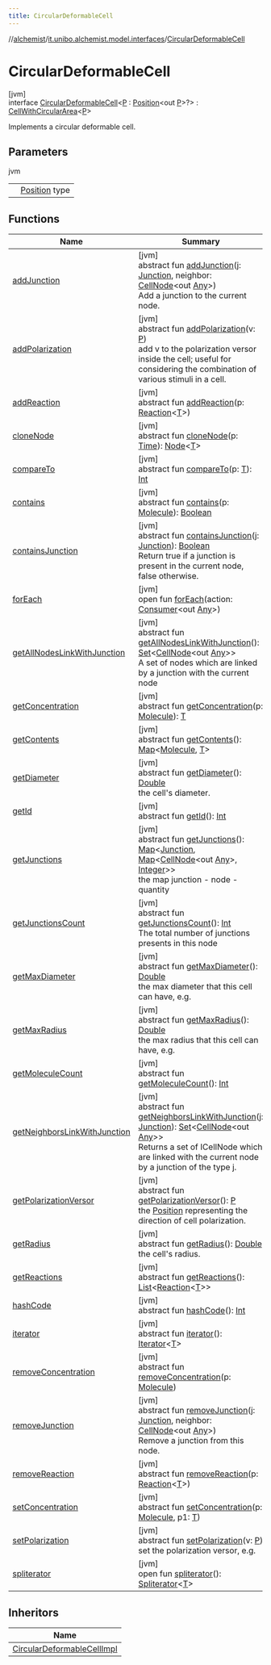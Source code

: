 ```yaml
---
title: CircularDeformableCell
---
```

//[alchemist](../../../index.html)/[it.unibo.alchemist.model.interfaces](../index.html)/[CircularDeformableCell](index.html)



# CircularDeformableCell



[jvm]\
interface [CircularDeformableCell](index.html)<[P](index.html) : [Position](../-position/index.html)<out [P](../../it.unibo.alchemist.model.implementations.layers/-biomol-gradient-layer/index.html)>?> : [CellWithCircularArea](../-cell-with-circular-area/index.html)<[P](../../it.unibo.alchemist.model.implementations.layers/-biomol-gradient-layer/index.html)> 

Implements a circular deformable cell.



## Parameters


jvm

| | |
|---|---|
| <P> | [Position](../-position/index.html) type |



## Functions


| Name | Summary |
|---|---|
| [addJunction](../-cell-node/add-junction.html) | [jvm]<br>abstract fun [addJunction](../-cell-node/add-junction.html)(j: [Junction](../../it.unibo.alchemist.model.implementations.molecules/-junction/index.html), neighbor: [CellNode](../-cell-node/index.html)<out [Any](https://kotlinlang.org/api/latest/jvm/stdlib/kotlin/-any/index.html)>)<br>Add a junction to the current node. |
| [addPolarization](../-cell-node/add-polarization.html) | [jvm]<br>abstract fun [addPolarization](../-cell-node/add-polarization.html)(v: [P](../../it.unibo.alchemist.model.implementations.layers/-biomol-gradient-layer/index.html))<br>add v to the polarization versor inside the cell; useful for considering the combination of various stimuli in a cell. |
| [addReaction](../-node/add-reaction.html) | [jvm]<br>abstract fun [addReaction](../-node/add-reaction.html)(p: [Reaction](../-reaction/index.html)<[T](../../it.unibo.alchemist.model.implementations.reactions/-chemical-reaction/index.html)>) |
| [cloneNode](../-node/clone-node.html) | [jvm]<br>abstract fun [cloneNode](../-node/clone-node.html)(p: [Time](../-time/index.html)): [Node](../-node/index.html)<[T](../../it.unibo.alchemist.model.implementations.reactions/-chemical-reaction/index.html)> |
| [compareTo](../-g-p-s-point/index.html#-1554281679%2FFunctions%2F-134779887) | [jvm]<br>abstract fun [compareTo](../-g-p-s-point/index.html#-1554281679%2FFunctions%2F-134779887)(p: [T](../../it.unibo.alchemist.model.implementations.reactions/-chemical-reaction/index.html)): [Int](https://kotlinlang.org/api/latest/jvm/stdlib/kotlin/-int/index.html) |
| [contains](../-node/contains.html) | [jvm]<br>abstract fun [contains](../-node/contains.html)(p: [Molecule](../-molecule/index.html)): [Boolean](https://kotlinlang.org/api/latest/jvm/stdlib/kotlin/-boolean/index.html) |
| [containsJunction](../-cell-node/contains-junction.html) | [jvm]<br>abstract fun [containsJunction](../-cell-node/contains-junction.html)(j: [Junction](../../it.unibo.alchemist.model.implementations.molecules/-junction/index.html)): [Boolean](https://kotlinlang.org/api/latest/jvm/stdlib/kotlin/-boolean/index.html)<br>Return true if a junction is present in the current node, false otherwise. |
| [forEach](../../it.unibo.alchemist.expressions.implementations/-list-tree-node/index.html#-655675525%2FFunctions%2F-134779887) | [jvm]<br>open fun [forEach](../../it.unibo.alchemist.expressions.implementations/-list-tree-node/index.html#-655675525%2FFunctions%2F-134779887)(action: [Consumer](https://docs.oracle.com/javase/8/docs/api/java/util/function/Consumer.html)<out [Any](https://kotlinlang.org/api/latest/jvm/stdlib/kotlin/-any/index.html)>) |
| [getAllNodesLinkWithJunction](../-cell-node/get-all-nodes-link-with-junction.html) | [jvm]<br>abstract fun [getAllNodesLinkWithJunction](../-cell-node/get-all-nodes-link-with-junction.html)(): [Set](https://docs.oracle.com/javase/8/docs/api/java/util/Set.html)<[CellNode](../-cell-node/index.html)<out [Any](https://kotlinlang.org/api/latest/jvm/stdlib/kotlin/-any/index.html)>><br>A set of nodes which are linked by a junction with the current node |
| [getConcentration](../-node/get-concentration.html) | [jvm]<br>abstract fun [getConcentration](../-node/get-concentration.html)(p: [Molecule](../-molecule/index.html)): [T](../../it.unibo.alchemist.model.implementations.reactions/-chemical-reaction/index.html) |
| [getContents](../-node/get-contents.html) | [jvm]<br>abstract fun [getContents](../-node/get-contents.html)(): [Map](https://docs.oracle.com/javase/8/docs/api/java/util/Map.html)<[Molecule](../-molecule/index.html), [T](../../it.unibo.alchemist.model.implementations.reactions/-chemical-reaction/index.html)> |
| [getDiameter](../-cell-with-circular-area/get-diameter.html) | [jvm]<br>abstract fun [getDiameter](../-cell-with-circular-area/get-diameter.html)(): [Double](https://kotlinlang.org/api/latest/jvm/stdlib/kotlin/-double/index.html)<br>the cell's diameter. |
| [getId](../-node/get-id.html) | [jvm]<br>abstract fun [getId](../-node/get-id.html)(): [Int](https://kotlinlang.org/api/latest/jvm/stdlib/kotlin/-int/index.html) |
| [getJunctions](../-cell-node/get-junctions.html) | [jvm]<br>abstract fun [getJunctions](../-cell-node/get-junctions.html)(): [Map](https://docs.oracle.com/javase/8/docs/api/java/util/Map.html)<[Junction](../../it.unibo.alchemist.model.implementations.molecules/-junction/index.html), [Map](https://docs.oracle.com/javase/8/docs/api/java/util/Map.html)<[CellNode](../-cell-node/index.html)<out [Any](https://kotlinlang.org/api/latest/jvm/stdlib/kotlin/-any/index.html)>, [Integer](https://docs.oracle.com/javase/8/docs/api/java/lang/Integer.html)>><br>the map junction - node - quantity |
| [getJunctionsCount](../-cell-node/get-junctions-count.html) | [jvm]<br>abstract fun [getJunctionsCount](../-cell-node/get-junctions-count.html)(): [Int](https://kotlinlang.org/api/latest/jvm/stdlib/kotlin/-int/index.html)<br>The total number of junctions presents in this node |
| [getMaxDiameter](get-max-diameter.html) | [jvm]<br>abstract fun [getMaxDiameter](get-max-diameter.html)(): [Double](https://kotlinlang.org/api/latest/jvm/stdlib/kotlin/-double/index.html)<br>the max diameter that this cell can have, e.g. |
| [getMaxRadius](get-max-radius.html) | [jvm]<br>abstract fun [getMaxRadius](get-max-radius.html)(): [Double](https://kotlinlang.org/api/latest/jvm/stdlib/kotlin/-double/index.html)<br>the max radius that this cell can have, e.g. |
| [getMoleculeCount](../-node/get-molecule-count.html) | [jvm]<br>abstract fun [getMoleculeCount](../-node/get-molecule-count.html)(): [Int](https://kotlinlang.org/api/latest/jvm/stdlib/kotlin/-int/index.html) |
| [getNeighborsLinkWithJunction](../-cell-node/get-neighbors-link-with-junction.html) | [jvm]<br>abstract fun [getNeighborsLinkWithJunction](../-cell-node/get-neighbors-link-with-junction.html)(j: [Junction](../../it.unibo.alchemist.model.implementations.molecules/-junction/index.html)): [Set](https://docs.oracle.com/javase/8/docs/api/java/util/Set.html)<[CellNode](../-cell-node/index.html)<out [Any](https://kotlinlang.org/api/latest/jvm/stdlib/kotlin/-any/index.html)>><br>Returns a set of ICellNode which are linked with the current node by a junction of the type j. |
| [getPolarizationVersor](../-cell-node/get-polarization-versor.html) | [jvm]<br>abstract fun [getPolarizationVersor](../-cell-node/get-polarization-versor.html)(): [P](../../it.unibo.alchemist.model.implementations.layers/-biomol-gradient-layer/index.html)<br>the [Position](../-position/index.html) representing the direction of cell polarization. |
| [getRadius](../-cell-with-circular-area/get-radius.html) | [jvm]<br>abstract fun [getRadius](../-cell-with-circular-area/get-radius.html)(): [Double](https://kotlinlang.org/api/latest/jvm/stdlib/kotlin/-double/index.html)<br>the cell's radius. |
| [getReactions](../-node/get-reactions.html) | [jvm]<br>abstract fun [getReactions](../-node/get-reactions.html)(): [List](https://docs.oracle.com/javase/8/docs/api/java/util/List.html)<[Reaction](../-reaction/index.html)<[T](../../it.unibo.alchemist.model.implementations.reactions/-chemical-reaction/index.html)>> |
| [hashCode](../-node/hash-code.html) | [jvm]<br>abstract fun [hashCode](../-node/hash-code.html)(): [Int](https://kotlinlang.org/api/latest/jvm/stdlib/kotlin/-int/index.html) |
| [iterator](../../it.unibo.alchemist.loader.variables/-arbitrary-variable/index.html#-1606146105%2FFunctions%2F-134779887) | [jvm]<br>abstract fun [iterator](../../it.unibo.alchemist.loader.variables/-arbitrary-variable/index.html#-1606146105%2FFunctions%2F-134779887)(): [Iterator](https://docs.oracle.com/javase/8/docs/api/java/util/Iterator.html)<[T](../../it.unibo.alchemist.model.implementations.reactions/-chemical-reaction/index.html)> |
| [removeConcentration](../-node/remove-concentration.html) | [jvm]<br>abstract fun [removeConcentration](../-node/remove-concentration.html)(p: [Molecule](../-molecule/index.html)) |
| [removeJunction](../-cell-node/remove-junction.html) | [jvm]<br>abstract fun [removeJunction](../-cell-node/remove-junction.html)(j: [Junction](../../it.unibo.alchemist.model.implementations.molecules/-junction/index.html), neighbor: [CellNode](../-cell-node/index.html)<out [Any](https://kotlinlang.org/api/latest/jvm/stdlib/kotlin/-any/index.html)>)<br>Remove a junction from this node. |
| [removeReaction](../-node/remove-reaction.html) | [jvm]<br>abstract fun [removeReaction](../-node/remove-reaction.html)(p: [Reaction](../-reaction/index.html)<[T](../../it.unibo.alchemist.model.implementations.reactions/-chemical-reaction/index.html)>) |
| [setConcentration](../-node/set-concentration.html) | [jvm]<br>abstract fun [setConcentration](../-node/set-concentration.html)(p: [Molecule](../-molecule/index.html), p1: [T](../../it.unibo.alchemist.model.implementations.reactions/-chemical-reaction/index.html)) |
| [setPolarization](../-cell-node/set-polarization.html) | [jvm]<br>abstract fun [setPolarization](../-cell-node/set-polarization.html)(v: [P](../../it.unibo.alchemist.model.implementations.layers/-biomol-gradient-layer/index.html))<br>set the polarization versor, e.g. |
| [spliterator](../../it.unibo.alchemist.expressions.implementations/-list-tree-node/index.html#-677603448%2FFunctions%2F-134779887) | [jvm]<br>open fun [spliterator](../../it.unibo.alchemist.expressions.implementations/-list-tree-node/index.html#-677603448%2FFunctions%2F-134779887)(): [Spliterator](https://docs.oracle.com/javase/8/docs/api/java/util/Spliterator.html)<[T](../../it.unibo.alchemist.model.implementations.reactions/-chemical-reaction/index.html)> |


## Inheritors


| Name |
|---|
| [CircularDeformableCellImpl](../../it.unibo.alchemist.model.implementations.nodes/-circular-deformable-cell-impl/index.html) |

